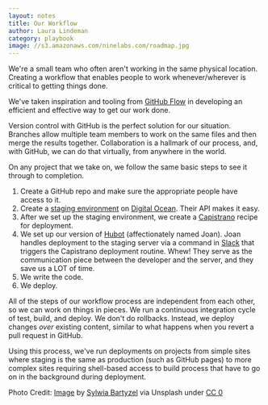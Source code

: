 ```yaml
---
layout: notes
title: Our Workflow
author: Laura Lindeman
category: playbook
image: //s3.amazonaws.com/ninelabs.com/roadmap.jpg
---
```

We're a small team who often aren't working in the same physical location. Creating a workflow that enables people to work whenever/wherever is critical to getting things done.

We've taken inspiration and tooling from [GitHub Flow](https://guides.github.com/introduction/flow/) in developing an efficient and effective way to get our work done.

Version control with GitHub is the perfect solution for our situation. Branches allow multiple team members to work on the same files and then merge the results together. Collaboration is a hallmark of our process, and, with GitHub, we can do that virtually, from anywhere in the world.

On any project that we take on, we follow the same basic steps to see it through to completion.

1. Create a GitHub repo and make sure the appropriate people have access to it.
1. Create a [staging environment](http://en.wikipedia.org/wiki/Staging_site) on [Digital Ocean](https://digitalocean.com). Their API makes it easy.
1. After we set up the staging environment, we create a [Capistrano](http://capistranorb.com) recipe for deployment.
1. We set up our version of [Hubot](https://hubot.github.com) (affectionately named Joan). Joan handles deployment to the staging server via a command in [Slack](https://slack.com) that triggers the Capistrano deployment routine. Whew! They serve as the communication piece between the developer and the server, and they save us a LOT of time.
1. We write the code.
1. We deploy.

All of the steps of our workflow process are independent from each other, so we can work on things in pieces. We run a continuous integration cycle of test, build, and deploy. We don't do rollbacks. Instead, we deploy changes *over* existing content, similar to what happens when you revert a pull request in GitHub.

Using this process, we've run deployments on projects from simple sites where staging is the same as production (such as GitHub pages) to more complex sites requiring shell-based access to build process that have to go on in the background during deployment.

Photo Credit: [Image](https://unsplash.imgix.net/45/eDLHCtzRR0yfFtU0BQar_sylwiabartyzel_themap.jpg?fit=crop&fm=jpg&h=700&q=75&w=1050) by [Sylwia Bartyzel](https://unsplash.com/sylwiabartyzel) via Unsplash under [CC 0](https://unsplash.com/license)

